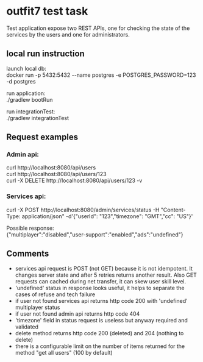 # outfit7 test task

Test application expose two REST APIs, one for checking the state of the services by the users and one for administrators.

## local run instruction 

launch local db: \
docker run -p 5432:5432 --name postgres -e POSTGRES_PASSWORD=123 -d postgres

run application: \
./gradlew bootRun

run integrationTest: \
./gradlew integrationTest

## Request examples

### Admin api:
curl http://localhost:8080/api/users \
curl http://localhost:8080/api/users/123 \
curl -X DELETE http://localhost:8080/api/users/123 -v

### Services api:
curl -X POST http://localhost:8080/admin/services/status  -H "Content-Type: application/json" -d'{"userId": "123","timezone": "GMT","cc": "US"}'

Possible response: \
{"multiplayer":"disabled","user-support":"enabled","ads":"undefined"}

## Comments
- services api request is POST (not GET) because it is not idempotent. 
It changes server state and after 5 retries returns another result. 
Also GET requests can caсhed during net transfer, it can skew user skill level.  
- 'undefined' status in response looks useful, it helps to separate the cases of refuse and tech failure
- if user not found services api returns http code 200 with 'undefined' multiplayer status 
- if user not found admin api returns http code 404
- 'timezone' field in status request is useless but anyway required and validated
- delete method returns http code 200 (deleted) and 204 (nothing to delete) 
- there is a configurable limit on the number of items returned for the method "get all users" (100 by default) 


